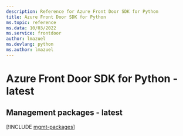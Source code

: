 ```yaml
---
description: Reference for Azure Front Door SDK for Python
title: Azure Front Door SDK for Python
ms.topic: reference
ms.data: 10/03/2022
ms.service: frontdoor
author: lmazuel
ms.devlang: python
ms.author: lmazuel
---
```

# Azure Front Door SDK for Python - latest

## Management packages - latest
[!INCLUDE [mgmt-packages](front-door-mgmt-index.md)]